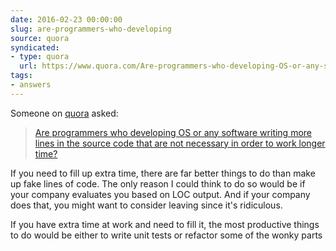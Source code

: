 ```yaml
---
date: 2016-02-23 00:00:00
slug: are-programmers-who-developing
source: quora
syndicated:
- type: quora
  url: https://www.quora.com/Are-programmers-who-developing-OS-or-any-software-writing-more-lines-in-the-source-code-that-are-not-necessary-in-order-to-work-longer-time/answer/Roy-Tang
tags:
- answers
---
```


Someone on [quora](https://quora.com) asked:

> [Are programmers who developing OS or any software writing more lines in the source code that are not necessary in order to work longer time?](https://www.quora.com/Are-programmers-who-developing-OS-or-any-software-writing-more-lines-in-the-source-code-that-are-not-necessary-in-order-to-work-longer-time/answer/Roy-Tang)


If you need to fill up extra time, there are far better things to do than make up fake lines of code. The only reason I could think to do so would be if your company evaluates you based on LOC output. And if your company does that, you might want to consider leaving since it's ridiculous.

If you have extra time at work and need to fill it, the most productive things to do would be either to write unit tests or refactor some of the wonky parts